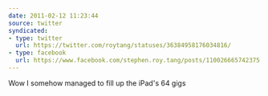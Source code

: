 ```yaml
---
date: 2011-02-12 11:23:44
source: twitter
syndicated:
- type: twitter
  url: https://twitter.com/roytang/statuses/36384958176034816/
- type: facebook
  url: https://www.facebook.com/stephen.roy.tang/posts/110026665742375
---
```


Wow I somehow managed to fill up the iPad's 64 gigs